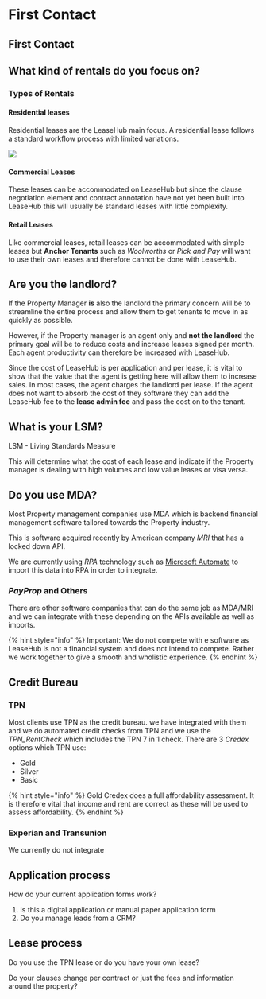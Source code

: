 # First Contact

## First Contact

## What kind of rentals do you focus on?

### Types of Rentals

#### Residential leases

Residential leases are the LeaseHub main focus. A residential lease follows a standard workflow process with limited variations.

![](https://t2180180.p.clickup-attachments.com/t2180180/55e8b405-9102-4a1d-8730-b43f8aca274c/LeaseHub%20basic%20Flow%20-%20LeaseHub.jpg)

#### Commercial Leases

These leases can be accommodated on LeaseHub but since the clause negotiation element and contract annotation have not yet been built into LeaseHub this will usually be standard leases with little complexity.

#### Retail Leases

Like commercial leases, retail leases can be accommodated with simple leases but **Anchor Tenants** such as _Woolworths_ or _Pick and Pay_ will want to use their own leases and therefore cannot be done with LeaseHub.

## Are you the landlord?

If the Property Manager **is** also the landlord the primary concern will be to streamline the entire process and allow them to get tenants to move in as quickly as possible.

However, if the Property manager is an agent only and **not the landlord** the primary goal will be to reduce costs and increase leases signed per month. Each agent productivity can therefore be increased with LeaseHub.

Since the cost of LeaseHub is per application and per lease, it is vital to show that the value that the agent is getting here will allow them to increase sales. In most cases, the agent charges the landlord per lease. If the agent does not want to absorb the cost of they software they can add the LeaseHub fee to the **lease admin fee** and pass the cost on to the tenant.

## What is your LSM?

LSM - Living Standards Measure

This will determine what the cost of each lease and indicate if the Property manager is dealing with high volumes and low value leases or visa versa.

## Do you use MDA?

Most Property management companies use MDA which is backend financial management software tailored towards the Property industry.&#x20;

This is software acquired recently by American company _MRI_ that has a locked down API.&#x20;

We are currently using _RPA_ technology such as [Microsoft Automate](https://powerautomate.microsoft.com/en-us/robotic-process-automation/) to import this data into RPA in order to integrate.&#x20;

### _PayProp_ and Others

There are other software companies that can do the same job as MDA/MRI and we can integrate with these depending on the APIs available as well as imports.&#x20;

{% hint style="info" %}
Important: We do not compete with e software as LeaseHub is not a financial system and does not intend to compete. Rather we work together to give a smooth and wholistic experience.
{% endhint %}



## Credit Bureau&#x20;

### TPN

Most clients use TPN as the credit bureau. we have integrated with them and we do automated credit checks from TPN and we use the _TPN\_RentCheck_ which includes the TPN 7 in 1 check. There are 3 _Credex_ options which TPN use:

* Gold
* Silver
* Basic

{% hint style="info" %}
Gold Credex does a full affordability assessment. It is therefore vital that income and rent are correct as these will be used to assess affordability.
{% endhint %}

### Experian and Transunion

We currently do not integrate&#x20;



## Application process

How do your current application forms work?

1. Is this a digital application or manual paper application form
2. Do you manage leads from a CRM?

## Lease process

Do you use the TPN lease or do you have your own lease?

Do your clauses change per contract or just the fees and information around the property?

